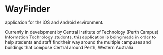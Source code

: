 # WayFinder 

application for the iOS and Android environment.


Currently in development by Central Institute of Technology (Perth Campus) Information Technology students,
this application is being made in order to help students and staff find their way around the multiple campuses
 and buildings that compose Central around Perth, Western Australia.
